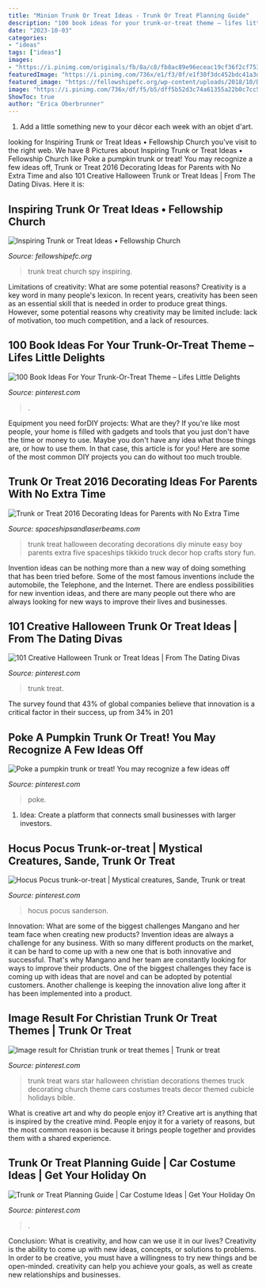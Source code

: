```yaml
---
title: "Minion Trunk Or Treat Ideas - Trunk Or Treat Planning Guide"
description: "100 book ideas for your trunk-or-treat theme – lifes little delights"
date: "2023-10-03"
categories:
- "ideas"
tags: ["ideas"]
images:
- "https://i.pinimg.com/originals/fb/8a/c8/fb8ac89e96eceac19cf36f2cf7536e93.jpg"
featuredImage: "https://i.pinimg.com/736x/e1/f3/0f/e1f30f3dc452bdc41a3d875d01afbf3d.jpg"
featured_image: "https://fellowshipefc.org/wp-content/uploads/2018/10/DSC08776.jpg"
image: "https://i.pinimg.com/736x/df/f5/b5/dff5b52d3c74a61355a22b0c7cc5698a.jpg"
ShowToc: true
author: "Erica Oberbrunner"
---
```



1. Add a little something new to your décor each week with an objet d'art.

	

		
looking for Inspiring Trunk or Treat Ideas • Fellowship Church you've visit to the right web. We have 8 Pictures about Inspiring Trunk or Treat Ideas • Fellowship Church like Poke a pumpkin trunk or treat! You may recognize a few ideas off, Trunk or Treat 2016 Decorating Ideas for Parents with No Extra Time and also 101 Creative Halloween Trunk or Treat Ideas | From The Dating Divas. Here it is:
		
    
## Inspiring Trunk Or Treat Ideas • Fellowship Church

<img loading=lazy src="https://fellowshipefc.org/wp-content/uploads/2018/10/DSC08776.jpg" onerror="this.onerror=null;this.src='https://tse1.mm.bing.net/th?id=OIP.RX5LNb1DjeDDHMMsY6G7kQHaG9&amp;pid=15.1';" alt="Inspiring Trunk or Treat Ideas • Fellowship Church">

_Source: fellowshipefc.org_

>trunk treat church spy inspiring. 

	

Limitations of creativity: What are some potential reasons?
Creativity is a key word in many people's lexicon. In recent years, creativity has been seen as an essential skill that is needed in order to produce great things. However, some potential reasons why creativity may be limited include: lack of motivation, too much competition, and a lack of resources.

    
## 100 Book Ideas For Your Trunk-Or-Treat Theme – Lifes Little Delights

<img loading=lazy src="https://i.pinimg.com/736x/df/f5/b5/dff5b52d3c74a61355a22b0c7cc5698a.jpg" onerror="this.onerror=null;this.src='https://tse2.mm.bing.net/th?id=OIP.fxtnI6Yci0sXf5z17jjegAHaI5&amp;pid=15.1';" alt="100 Book Ideas For Your Trunk-Or-Treat Theme – Lifes Little Delights">

_Source: pinterest.com_

>. 

	

Equipment you need forDIY projects: What are they?
If you're like most people, your home is filled with gadgets and tools that you just don't have the time or money to use. Maybe you don't have any idea what those things are, or how to use them. In that case, this article is for you! Here are some of the most common DIY projects you can do without too much trouble.

    
## Trunk Or Treat 2016 Decorating Ideas For Parents With No Extra Time

<img loading=lazy src="http://spaceshipsandlaserbeams.com/wp-content/uploads/2015/09/trunk-or-treat-cover.jpg" onerror="this.onerror=null;this.src='https://tse4.mm.bing.net/th?id=OIP.N8f__zDKjuq1OBI4cqha5gHaLH&amp;pid=15.1';" alt="Trunk or Treat 2016 Decorating Ideas for Parents with No Extra Time">

_Source: spaceshipsandlaserbeams.com_

>trunk treat halloween decorating decorations diy minute easy boy parents extra five spaceships tikkido truck decor hop crafts story fun. 

	

Invention ideas can be nothing more than a new way of doing something that has been tried before. Some of the most famous inventions include the automobile, the Telephone, and the Internet. There are endless possibilities for new invention ideas, and there are many people out there who are always looking for new ways to improve their lives and businesses.

    
## 101 Creative Halloween Trunk Or Treat Ideas | From The Dating Divas

<img loading=lazy src="https://i.pinimg.com/736x/84/ad/d8/84add86c9ed0be83ccfbe734c82b506a.jpg" onerror="this.onerror=null;this.src='https://tse2.mm.bing.net/th?id=OIP.FT4QEpaQwd2r2GcJezM5OQHaHD&amp;pid=15.1';" alt="101 Creative Halloween Trunk or Treat Ideas | From The Dating Divas">

_Source: pinterest.com_

>trunk treat. 

	

The survey found that 43% of global companies believe that innovation is a critical factor in their success, up from 34% in 201
    
## Poke A Pumpkin Trunk Or Treat! You May Recognize A Few Ideas Off

<img loading=lazy src="https://i.pinimg.com/originals/fb/8a/c8/fb8ac89e96eceac19cf36f2cf7536e93.jpg" onerror="this.onerror=null;this.src='https://tse4.mm.bing.net/th?id=OIP.-c_3_lyNs5qhZKg8loG2dgHaJ4&amp;pid=15.1';" alt="Poke a pumpkin trunk or treat! You may recognize a few ideas off">

_Source: pinterest.com_

>poke. 

	

1. Idea: Create a platform that connects small businesses with larger investors.

    
## Hocus Pocus Trunk-or-treat | Mystical Creatures, Sande, Trunk Or Treat

<img loading=lazy src="https://i.pinimg.com/736x/75/15/13/7515134e3c40ed4e0001e3678f8693dc.jpg" onerror="this.onerror=null;this.src='https://tse1.mm.bing.net/th?id=OIP.yfRTMDJSlPnPUFe1zc1X2wHaJZ&amp;pid=15.1';" alt="Hocus Pocus trunk-or-treat | Mystical creatures, Sande, Trunk or treat">

_Source: pinterest.com_

>hocus pocus sanderson. 

	

Innovation: What are some of the biggest challenges Mangano and her team face when creating new products?
Invention ideas are always a challenge for any business. With so many different products on the market, it can be hard to come up with a new one that is both innovative and successful. That's why Mangano and her team are constantly looking for ways to improve their products. One of the biggest challenges they face is coming up with ideas that are novel and can be adopted by potential customers. Another challenge is keeping the innovation alive long after it has been implemented into a product.

    
## Image Result For Christian Trunk Or Treat Themes | Trunk Or Treat

<img loading=lazy src="https://i.pinimg.com/736x/c6/6c/d6/c66cd642a8966b47102664d9e778d76c.jpg" onerror="this.onerror=null;this.src='https://tse4.mm.bing.net/th?id=OIP.ixUzKYSr5fsjcQsduCR26gHaJ3&amp;pid=15.1';" alt="Image result for Christian trunk or treat themes | Trunk or treat">

_Source: pinterest.com_

>trunk treat wars star halloween christian decorations themes truck decorating church theme cars costumes treats decor themed cubicle holidays bible. 

	

What is creative art and why do people enjoy it?
Creative art is anything that is inspired by the creative mind. People enjoy it for a variety of reasons, but the most common reason is because it brings people together and provides them with a shared experience.

    
## Trunk Or Treat Planning Guide | Car Costume Ideas | Get Your Holiday On

<img loading=lazy src="https://i.pinimg.com/736x/e1/f3/0f/e1f30f3dc452bdc41a3d875d01afbf3d.jpg" onerror="this.onerror=null;this.src='https://tse2.mm.bing.net/th?id=OIP.JQniNlfs5f3CE_GC_YRlPQHaO0&amp;pid=15.1';" alt="Trunk or Treat Planning Guide | Car Costume Ideas | Get Your Holiday On">

_Source: pinterest.com_

>. 

	

Conclusion: What is creativity, and how can we use it in our lives?
Creativity is the ability to come up with new ideas, concepts, or solutions to problems. In order to be creative, you must have a willingness to try new things and be open-minded. creativity can help you achieve your goals, as well as create new relationships and businesses.

